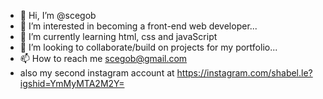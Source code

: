 - 👋 Hi, I’m @scegob
- 👀 I’m interested in becoming a front-end web developer...
- 🌱 I’m currently learning html, css and javaScript
- 💞️ I’m looking to collaborate/build on projects for my portfolio...
- 📫 How to reach me scegob@gmail.com
- also my second instagram account at https://instagram.com/shabel.le?igshid=YmMyMTA2M2Y=

<!---
scegob/scegob is a ✨ special ✨ repository because its `README.md` (this file) appears on your GitHub profile.
You can click the Preview link to take a look at your changes.
--->
